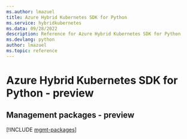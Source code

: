 ```yaml
---
ms.author: lmazuel
title: Azure Hybrid Kubernetes SDK for Python
ms.service: hybridkubernetes
ms.data: 09/28/2022
description: Reference for Azure Hybrid Kubernetes SDK for Python
ms.devlang: python
author: lmazuel
ms.topic: reference
---
```

# Azure Hybrid Kubernetes SDK for Python - preview

## Management packages - preview
[!INCLUDE [mgmt-packages](hybrid-kubernetes-mgmt-index.md)]
